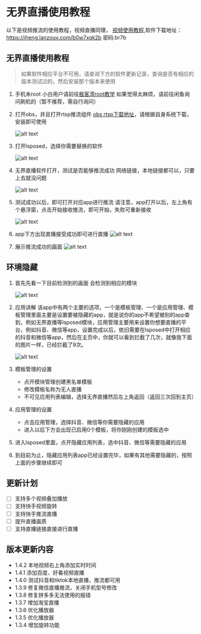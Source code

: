 # 无界直播使用教程
以下是视频推流的使用教程，视频直播同理，
[视频使用教程](https://b23.tv/aDd5wHP),软件下载地址：https://iheng.lanzouv.com/b0w7xqk2b 密码:br7b

## 无界直播使用教程
> 如果软件相应平台不可用，请查询下方的软件更新记录，查询是否有相应的版本测试过的，然后安装那个版本来使用
1. 手机未root
   小白用户请前往[极客湾root教学](https://www.bilibili.com/video/BV1BY4y1H7Mc/?share_source=copy_web&vd_source=dc222e3af05ec62a46b7a294fb8e411f)
   如果觉得太麻烦，请前往闲鱼询问刷机的（暂不推荐，需自行询问）

2. 打开obs，并且打开rtsp推流组件
   [obs rtsp下载地址](https://github.com/iamscottxu/obs-rtspserver/releases/tag/v3.1.0)，请根据自身系统下载，安装即可使用

   ![alt text](/images/image.png)

3. 打开lsposed，选择你需要替换的软件

   ![alt text](/images/image-1.png)

4. 无界直播软件打开，测试是否能够推流成功
   网络链接，本地链接都可以，只要上去就没问题

   ![alt text](/images/image-2.png)

5. 测试成功以后，即可打开对应app进行推流
   请注意，app打开以后，左上角有个悬浮窗，点击开始接收推流，即可开始，失败可重新接收

   ![alt text](/images/image-3.png)

6. app下方出现直播接受成功即可进行直播
   ![alt text](/images/image-4.png)

7. 展示推流成功的画面
   ![alt text](/images/image-5.png)

## 环境隐藏
1. 首先先看一下目前检测到的画面
   会检测到相应的模块

   ![alt text](/images/hml3.jpg)

2. 应用讲解
   该app中有两个主要的选项，一个是模板管理、一个是应用管理、模板管理里面主要是设置要被隐藏的app，就是说你的app不希望被别的app查到，例如无界直播等lsposed模块，应用管理主要用来设置你想要直播的平台，例如抖音、微信等app，设置完成以后，依旧需要在lsposed中打开相应的抖音和微信等app，然后在主页中，你就可以看到拦截了几次，就像我下面的图片一样，已经拦截了9次。

   ![alt text](/images/hml4.jpg)

3. 模板管理的设置
   - 点开模块管理创建黑名单模板
   - 修改模板名称为无人直播
   - 不可见应用列表编辑，选择无界直播然后左上角返回（返回三次回到主页）

4. 应用管理的设置
   - 点击应用管理，选择抖音、微信等你需要隐藏的应用
   - 进入以后下方会出现已启用0个模板，将你刚刚创建的模板选中

5. 进入lsposed里面，点开隐藏应用列表，选中抖音、微信等需要隐藏的应用

6. 到目前为止，隐藏应用列表app已经设置完毕，如果有其他需要隐藏的，按照上面的步骤继续即可
   
## 更新计划

- [ ] 支持多个视频叠加播放
- [ ] 支持快手视频旋转
- [ ] 支持快手推流直播
- [ ] 提升直播画质
- [ ] 支持直播链接直接进行直播

## 版本更新内容
- 1.4.2 本地视频右上角添加实时时间
- 1.4.1 添加百度、好看视频直播
- 1.4.0 测试抖音和tiktok本地直播，推流都可用
- 1.3.9 修复微信直播推流，关闭手机型号修改
- 1.3.8 修复拼多多无法使用的报错
- 1.3.7 增加淘宝直播
- 1.3.6 优化播放器
- 1.3.5 优化播放器
- 1.3.4 增加旋转功能
